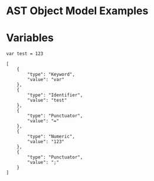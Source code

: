 # AST Object Model Examples



# Variables

```
var test = 123
```

```:json
[
    {
        "type": "Keyword",
        "value": "var"
    },
    {
        "type": "Identifier",
        "value": "test"
    },
    {
        "type": "Punctuator",
        "value": "="
    },
    {
        "type": "Numeric",
        "value": "123"
    },
    {
        "type": "Punctuator",
        "value": ";"
    }
]
```